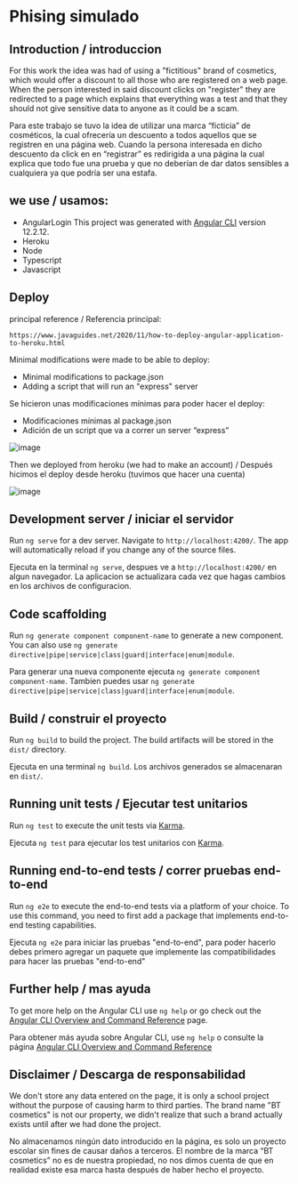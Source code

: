 # Phising simulado
## Introduction / introduccion
For this work the idea was had of using a "fictitious" brand of cosmetics, which would offer a discount to all those who are registered on a web page. When the person interested in said discount clicks on "register" they are redirected to a page which explains that everything was a test and that they should not give sensitive data to anyone as it could be a scam.
 
Para este trabajo se tuvo la idea de utilizar una marca “ficticia” de cosméticos, la cual ofrecería un descuento a todos aquellos que se registren en una página web. Cuando la persona interesada en dicho descuento da click en en “registrar” es redirigida a una página la cual explica que todo fue una prueba y que no deberían de dar datos sensibles a  cualquiera ya que podría ser una estafa.

## we use / usamos:
- AngularLogin This project was generated with [Angular CLI](https://github.com/angular/angular-cli) version 12.2.12.
- Heroku
- Node
- Typescript
- Javascript

## Deploy
principal reference / Referencia principal:

`https://www.javaguides.net/2020/11/how-to-deploy-angular-application-to-heroku.html`

Minimal modifications were made to be able to deploy:
- Minimal modifications to package.json
- Adding a script that will run an "express" server


Se hicieron unas modificaciones mínimas para poder hacer el deploy:
- Modificaciones mínimas al package.json
- Adición de un script que va a correr un server “express”


![image](https://drive.google.com/uc?export=view&id=1jAx6HFZVXo4jTutm35u5omGFdS8RhnvB)

Then we deployed from heroku (we had to make an account) / Después hicimos el deploy desde heroku (tuvimos que hacer una cuenta)

![image](https://drive.google.com/uc?export=view&id=1R-cFjjGb4rgmLe8mfJGuDDfZZqx0Squh)




## Development server / iniciar el servidor

Run `ng serve` for a dev server. Navigate to `http://localhost:4200/`. The app will automatically reload if you change any of the source files.

Ejecuta en la terminal `ng serve`, despues ve a `http://localhost:4200/` en algun navegador. La aplicacion se actualizara cada vez que hagas cambios en los archivos de configuracion.

## Code scaffolding

Run `ng generate component component-name` to generate a new component. You can also use `ng generate directive|pipe|service|class|guard|interface|enum|module`.

Para generar una nueva componente ejecuta `ng generate component component-name`. Tambien puedes usar `ng generate directive|pipe|service|class|guard|interface|enum|module`.


## Build / construir el proyecto

Run `ng build` to build the project. The build artifacts will be stored in the `dist/` directory.

Ejecuta en una terminal `ng build`. Los archivos generados se almacenaran en `dist/`.
## Running unit tests / Ejecutar test unitarios

Run `ng test` to execute the unit tests via [Karma](https://karma-runner.github.io).

Ejecuta `ng test` para ejecutar los test unitarios con [Karma](https://karma-runner.github.io).

## Running end-to-end tests / correr pruebas end-to-end
Run `ng e2e` to execute the end-to-end tests via a platform of your choice. To use this command, you need to first add a package that implements end-to-end testing capabilities.

Ejecuta `ng e2e` para iniciar las pruebas "end-to-end", para poder hacerlo debes primero agregar un paquete que implemente las compatibilidades para hacer las pruebas "end-to-end"
## Further help / mas ayuda

To get more help on the Angular CLI use `ng help` or go check out the [Angular CLI Overview and Command Reference](https://angular.io/cli) page.

Para obtener más ayuda sobre Angular CLI, use `ng help` o consulte la página [Angular CLI Overview and Command Reference](https://angular.io/cli)
## Disclaimer / Descarga de responsabilidad
We don't store any data entered on the page, it is only a school project without the purpose of causing harm to third parties. The brand name "BT cosmetics" is not our property, we didn't realize that such a brand actually exists until after we had done the project.

No almacenamos ningún dato introducido en la página, es solo un proyecto escolar sin fines de causar daños a terceros. El nombre de la marca “BT cosmetics” no es de nuestra propiedad, no nos dimos cuenta de que en realidad existe esa marca hasta después de haber hecho el proyecto.
